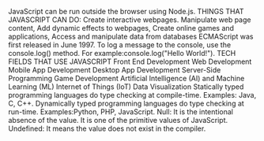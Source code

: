 JavaScript can be run outside the browser using Node.js.
THINGS THAT JAVASCRIPT CAN DO: Create interactive webpages. Manipulate web page content, Add dynamic effects to webpages, Create online games and applications, Access and manipulate data from databases
ECMAScript was first released in June 1997.
To log a message to the console, use the console.log() method. For example:console.log("Hello World!").
TECH FIELDS THAT USE JAVASCRIPT Front End Development Web Development Mobile App Development Desktop App Development Server-Side Programming Game Development Artificial Intelligence (AI) and Machine Learning (ML) Internet of Things (IoT) Data Visualization
Statically typed programming languages do type checking at compile-time. Examples: Java, C, C++. Dynamically typed programming languages do type checking at run-time. Examples:Python, PHP, JavaScript.
Null: It is the intentional absence of the value. It is one of the primitive values of JavaScript. Undefined: It means the value does not exist in the compiler.